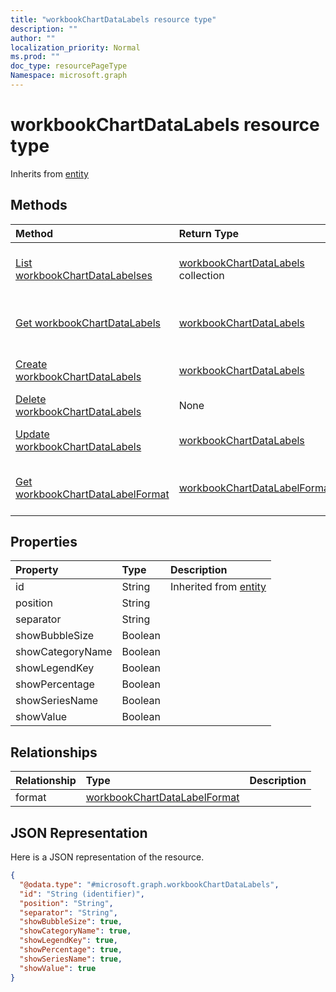 ```yaml
---
title: "workbookChartDataLabels resource type"
description: ""
author: ""
localization_priority: Normal
ms.prod: ""
doc_type: resourcePageType
Namespace: microsoft.graph
---
```



# workbookChartDataLabels resource type




Inherits from [entity](../resources/entity.md)

## Methods
|Method|Return Type|Description|
|:---|:---|:---|
|[List workbookChartDataLabelses](../api/workbookchartdatalabels-list.md)|[workbookChartDataLabels](../resources/workbookChartDataLabels.md) collection|List properties and relationships of the [workbookChartDataLabels](../resources/workbookchartdatalabels.md) objects.|
|[Get workbookChartDataLabels](../api/workbookchartdatalabels-get.md)|[workbookChartDataLabels](../resources/workbookChartDataLabels.md)|Read properties and relationships of the [workbookChartDataLabels](../resources/workbookchartdatalabels.md) object.|
|[Create workbookChartDataLabels](../api/workbookchartdatalabels-create.md)|[workbookChartDataLabels](../resources/workbookChartDataLabels.md)|Create a new [workbookChartDataLabels](../resources/workbookchartdatalabels.md) object.|
|[Delete workbookChartDataLabels](../api/workbookchartdatalabels-delete.md)|None|Deletes a [workbookChartDataLabels](../resources/workbookchartdatalabels.md).|
|[Update workbookChartDataLabels](../api/workbookchartdatalabels-update.md)|[workbookChartDataLabels](../resources/workbookChartDataLabels.md)|Update the properties of a [workbookChartDataLabels](../resources/workbookchartdatalabels.md) object.|
|[Get workbookChartDataLabelFormat](../api/workbookchartdatalabelformat-get.md)|[workbookChartDataLabelFormat](../resources/workbookChartDataLabelFormat.md)|Read properties and relationships of the [workbookChartDataLabelFormat](../resources/workbookchartdatalabelformat.md) object.|

## Properties
|Property|Type|Description|
|:---|:---|:---|
|id|String| Inherited from [entity](../resources/entity.md)|
|position|String||
|separator|String||
|showBubbleSize|Boolean||
|showCategoryName|Boolean||
|showLegendKey|Boolean||
|showPercentage|Boolean||
|showSeriesName|Boolean||
|showValue|Boolean||

## Relationships
|Relationship|Type|Description|
|:---|:---|:---|
|format|[workbookChartDataLabelFormat](../resources/workbookChartDataLabelFormat.md)||

## JSON Representation
Here is a JSON representation of the resource.
<!-- {
  "blockType": "resource",
  "keyProperty": "id",
  "@odata.type": "microsoft.graph.workbookChartDataLabels",
  "baseType": "microsoft.graph.entity",
  "openType": false
}
-->
``` json
{
  "@odata.type": "#microsoft.graph.workbookChartDataLabels",
  "id": "String (identifier)",
  "position": "String",
  "separator": "String",
  "showBubbleSize": true,
  "showCategoryName": true,
  "showLegendKey": true,
  "showPercentage": true,
  "showSeriesName": true,
  "showValue": true
}
```

